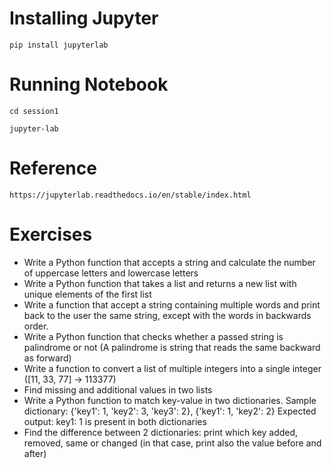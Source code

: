 # **Installing Jupyter**


`pip install jupyterlab`

# **Running Notebook**

`cd session1`

`jupyter-lab`

# **Reference**

`https://jupyterlab.readthedocs.io/en/stable/index.html`

# **Exercises**

* Write a Python function that accepts a string and calculate the number of uppercase letters and lowercase letters
* Write a Python function that takes a list and returns a new list with unique elements of the first list
* Write a function that accept a string containing multiple words and print back to the user the same string, except with the words in backwards order.
* Write a Python function that checks whether a passed string is palindrome or not (A palindrome is string that reads the same backward as forward)
* Write a function to convert a list of multiple integers into a single integer ([11, 33, 77] → 113377)
* Find missing and additional values in two lists
* Write a Python function to match key-value in two dictionaries.
Sample dictionary: {'key1': 1, 'key2': 3, 'key3': 2}, {'key1': 1, 'key2': 2}
Expected output: key1: 1 is present in both dictionaries
* Find the difference between 2 dictionaries: print which key added, removed, same or changed (in that case, print also the value before and after)


